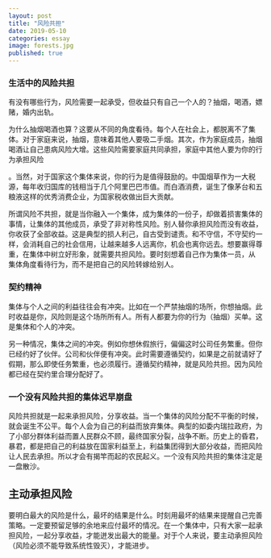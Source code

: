 ```yaml
---
layout: post
title: "风险共担"
date: 2019-05-10
categories: essay
image: forests.jpg 
published: true
---
```


### 生活中的风险共担

有没有哪些行为，风险需要一起承受，但收益只有自己一个人的？抽烟，喝酒，嫖赌，婚内出轨。

为什么抽烟喝酒也算？这要从不同的角度看待。每个人在社会上，都脱离不了集体。对于家庭来说，抽烟，意味着其他人要吸二手烟。其次，作为家庭成员，抽烟喝酒让自己患病风险大增。这些风险需要家庭共同承担，家庭中其他人要为你的行为承担风险

。当然，对于国家这个集体来说，你的行为是值得鼓励的。中国烟草作为一大税源，每年收归国库的钱相当于几个阿里巴巴市值。而白酒消费，诞生了像茅台和五粮液这样的优秀消费企业，为国家税收做出巨大贡献。

所谓风险不共担，就是当你融入一个集体，成为集体的一份子，却做着损害集体的事情，让集体的其他成员，承受了非对称性风险。别人替你承担风险而没有收益，你收获了全部收益。这是典型的损人利己，自古受到谴责。和不守信，不守契约一样，会消耗自己的社会信用，让越来越多人远离你，机会也离你远去。想要赢得尊重，在集体中树立好形象，就需要共担风险。要时刻想着自己作为集体一员，从 集体角度看待行为，而不是把自己的风险转嫁给别人。

### 契约精神

集体与个人之间的利益往往会有冲突。比如在一个严禁抽烟的场所，你想抽烟。此时收益是你，风险则是这个场所所有人。所有人都要为你的行为（抽烟）买单。这是集体和个人的冲突。

另一种情况，集体之间的冲突。例如你想休假旅行，偏偏这时公司任务繁重。但你已经约好了伙伴。公司和伙伴便有冲突。此时需要遵循契约，如果是之前就请好了假期，那么即使任务繁重，也必须履行。遵循契约精神，就是风险共担。因为风险都已经在契约里合理分配好了。

### 一个没有风险共担的集体迟早崩盘

风险共担就是一起来承担风险，分享收益。当一个集体的风险分配不平衡的时候，就会诞生不公平。每个人会为自己的利益而放弃集体。典型的如委内瑞拉政府，为了小部分群体利益而置人民群众不顾，最终国家分裂，战争不断。历史上的昏君，暴君，都是把自己的利益放在国家利益至上，利益集团得到大部分收益，而把风险让人民去承担。所以才会有揭竿而起的农民起义。一个没有风险共担的集体注定是一盘散沙。

## 主动承担风险

要明白最大的风险是什么，最坏的结果是什么。时刻用最坏的结果来提醒自己完善策略。一定要预留足够的余地来应付最坏的情况。在一个集体中，只有大家一起承担风险，一起分享收益，才能迸发出最大的能量。对于个人来说，要主动承担风险（风险必须不能导致系统性毁灭），才能进步。